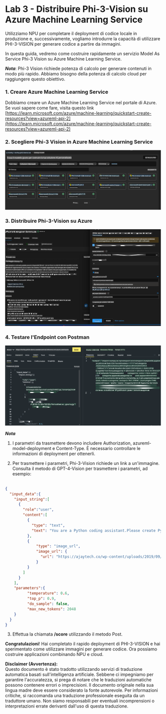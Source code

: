 # **Lab 3 - Distribuire Phi-3-Vision su Azure Machine Learning Service**

Utilizziamo NPU per completare il deployment di codice locale in produzione e, successivamente, vogliamo introdurre la capacità di utilizzare PHI-3-VISION per generare codice a partire da immagini.

In questa guida, vedremo come costruire rapidamente un servizio Model As Service Phi-3 Vision su Azure Machine Learning Service.

***Nota***: Phi-3 Vision richiede potenza di calcolo per generare contenuti in modo più rapido. Abbiamo bisogno della potenza di calcolo cloud per raggiungere questo obiettivo.

### **1. Creare Azure Machine Learning Service**

Dobbiamo creare un Azure Machine Learning Service nel portale di Azure. Se vuoi sapere come fare, visita questo link [https://learn.microsoft.com/azure/machine-learning/quickstart-create-resources?view=azureml-api-2](https://learn.microsoft.com/azure/machine-learning/quickstart-create-resources?view=azureml-api-2)

### **2. Scegliere Phi-3 Vision in Azure Machine Learning Service**

![Catalogo](../../../../../../../../../translated_images/vison_catalog.e04e9e5f2b6ff115fff30e793e54e617da07251c7b192e1a68e6b050917f45aa.it.png)

### **3. Distribuire Phi-3-Vision su Azure**

![Distribuzione](../../../../../../../../../translated_images/vision_deploy.c0582d08b5d49675c643f3bedc04ae106957304f3cd4702406fa08bea80ba213.it.png)

### **4. Testare l'Endpoint con Postman**

![Test](../../../../../../../../../translated_images/vision_test.fb4ff33607077153c7b5dcf37648dc5a9cb550824aeba89963e6b270314fc554.it.png)

***Nota***

1. I parametri da trasmettere devono includere Authorization, azureml-model-deployment e Content-Type. È necessario controllare le informazioni di deployment per ottenerli.

2. Per trasmettere i parametri, Phi-3-Vision richiede un link a un'immagine. Consulta il metodo di GPT-4-Vision per trasmettere i parametri, ad esempio:

```json

{
  "input_data":{
    "input_string":[
      {
        "role":"user",
        "content":[ 
          {
            "type": "text",
            "text": "You are a Python coding assistant.Please create Python code for image "
          },
          {
              "type": "image_url",
              "image_url": {
                "url": "https://ajaytech.co/wp-content/uploads/2019/09/index.png"
              }
          }
        ]
      }
    ],
    "parameters":{
          "temperature": 0.6,
          "top_p": 0.9,
          "do_sample": false,
          "max_new_tokens": 2048
    }
  }
}

```

3. Effettua la chiamata **/score** utilizzando il metodo Post.

**Congratulazioni**! Hai completato il rapido deployment di PHI-3-VISION e hai sperimentato come utilizzare immagini per generare codice. Ora possiamo costruire applicazioni combinando NPU e cloud.

**Disclaimer (Avvertenza):**  
Questo documento è stato tradotto utilizzando servizi di traduzione automatica basati sull'intelligenza artificiale. Sebbene ci impegniamo per garantire l'accuratezza, si prega di notare che le traduzioni automatiche possono contenere errori o imprecisioni. Il documento originale nella sua lingua madre deve essere considerato la fonte autorevole. Per informazioni critiche, si raccomanda una traduzione professionale eseguita da un traduttore umano. Non siamo responsabili per eventuali incomprensioni o interpretazioni errate derivanti dall'uso di questa traduzione.